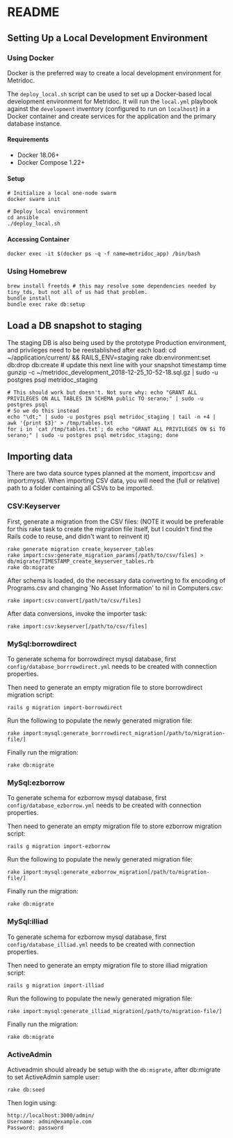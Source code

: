 # README

## Setting Up a Local Development Environment

### Using Docker

Docker is the preferred way to create a local development environment for Metridoc.

The `deploy_local.sh` script can be used to set up a Docker-based local development environment for Metridoc. It will run the `local.yml` playbook against the `development` inventory (configured to run on `localhost`) in a Docker container and create services for the application and the primary database instance.

#### Requirements

- Docker 18.06+
- Docker Compose 1.22+

#### Setup

```#bash
# Initialize a local one-node swarm
docker swarm init

# Deploy local environment
cd ansible
./deploy_local.sh
```

#### Accessing Container

```
docker exec -it $(docker ps -q -f name=metridoc_app) /bin/bash
```

### Using Homebrew

    brew install freetds # this may resolve some dependencies needed by tiny_tds, but not all of us had that problem.
    bundle install
    bundle exec rake db:setup

## Load a DB snapshot to staging

The staging DB is also being used by the prototype Production environment, and privileges need to be reestablished after each load:
    cd ~/application/current/ && RAILS_ENV=staging rake db:environment:set db:drop db:create
    # update this next line with your snapshot timestamp
    time gunzip -c ~/metridoc_development_2018-12-25_10-52-18.sql.gz | sudo -u postgres psql metridoc_staging

    # This should work but doesn't. Not sure why: echo "GRANT ALL PRIVILEGES ON ALL TABLES IN SCHEMA public TO serano;" | sudo -u postgres psql
    # So we do this instead
    echo "\dt;" | sudo -u postgres psql metridoc_staging | tail -n +4 | awk '{print $3}' > /tmp/tables.txt
    for i in `cat /tmp/tables.txt`; do echo "GRANT ALL PRIVILEGES ON $i TO serano;" | sudo -u postgres psql metridoc_staging; done

## Importing data

There are two data source types planned at the moment, import:csv and import:mysql.
When importing CSV data, you will need the (full or relative) path to a folder containing all CSVs to be imported.

### CSV:Keyserver

First, generate a migration from the CSV files:
(NOTE it would be preferable for this rake task to create the migration file itself,
but I couldn't find the Rails code to reuse, and didn't want to reinvent it)

    rake generate migration create_keyserver_tables
    rake import:csv:generate_migration_params[/path/to/csv/files] > db/migrate/TIMESTAMP_create_keyserver_tables.rb
    rake db:migrate

After schema is loaded, do the necessary data converting to fix encoding of Programs.csv and changing 'No Asset Information' to nil in Computers.csv:

    rake import:csv:convert[/path/to/csv/files]

After data conversions, invoke the importer task:

    rake import:csv:keyserver[/path/to/csv/files]

### MySql:borrowdirect

To generate schema for borrowdirect mysql database, first `config/database_borrrowdirect.yml` needs to be created with connection properties.

Then need to generate an empty migration file to store borrowdirect migration script:

    rails g migration import-borrowdirect

Run the following to populate the newly generated migration file:

    rake import:mysql:generate_borrrowdirect_migration[/path/to/migration-file/]

Finally run the migration:

    rake db:migrate

### MySql:ezborrow

To generate schema for ezborrow mysql database, first `config/database_ezborrow.yml` needs to be created with connection properties.

Then need to generate an empty migration file to store ezborrow migration script:

    rails g migration import-ezborrow

Run the following to populate the newly generated migration file:

    rake import:mysql:generate_ezborrow_migration[/path/to/migration-file/]

Finally run the migration:

    rake db:migrate

### MySql:illiad

To generate schema for ezborrow mysql database, first `config/database_illiad.yml` needs to be created with connection properties.

Then need to generate an empty migration file to store illiad migration script:

    rails g migration import-illiad

Run the following to populate the newly generated migration file:

    rake import:mysql:generate_illiad_migration[/path/to/migration-file/]

Finally run the migration:

    rake db:migrate

### ActiveAdmin

Activeadmin should already be setup with the `db:migrate`, after db:migrate to set ActiveAdmin sample user:

    rake db:seed

Then login using:

    http://localhost:3000/admin/
    Username: admin@example.com
    Password: password

